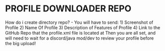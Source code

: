 # PROFILE DOWNLOADER REPO

How do i create directory repo?
	- You will have to send:
		1) Screenshot of Profile
		2) Name Of Profile
		3) Description of Features of Profile
		4) Link to the GitHub Repo that the profile.xml file is located at
	Then you are all set, and will need to wait for a discord/java mod/dev to review your profile before the big upload!